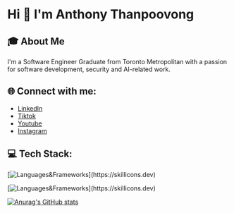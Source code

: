 # **Hi 👋 I'm Anthony Thanpoovong**

## 🎓 About Me

I'm a Software Engineer Graduate from Toronto Metropolitan with a passion for software development, security and AI-related work.

## 🌐 Connect with me:

+ [LinkedIn](https://www.linkedin.com/in/anthony-thanpoovong/)
+ [Tiktok](https://www.tiktok.com/@anthony.thanpoovong)
+ [Youtube](https://www.youtube.com/channel/UCJb3L3X07FZFC0RqPj8nRTQ)
+ [Instagram](https://www.instagram.com/anthony.thanpoovong/)

## 💻 Tech Stack:

[![Languages&Frameworks](https://skillicons.dev/icons?i=python,java,sqlite,c,js,html,css,ts,tailwind,react,)](https://skillicons.dev)

[![Languages&Frameworks](https://skillicons.dev/icons?i=python,java,sqlite,c,js,html,css,ts,tailwind,react,)](https://skillicons.dev)

[![Anurag's GitHub stats](https://github-readme-stats.vercel.app/api?username=anthonythanpoovong&show_icons=true&theme=radical)](https://github.com/anuraghazra/github-readme-stats)
